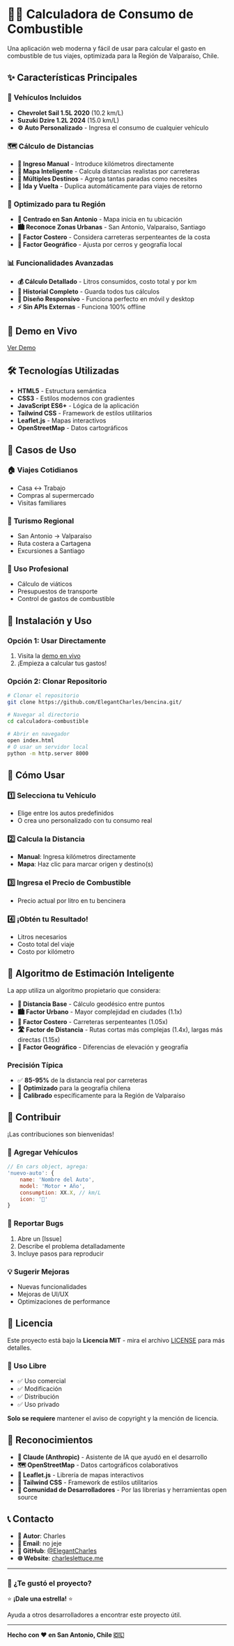 # 🚗⛽ Calculadora de Consumo de Combustible

Una aplicación web moderna y fácil de usar para calcular el gasto en combustible de tus viajes, optimizada para la Región de Valparaíso, Chile.

## ✨ Características Principales

### 🚙 **Vehículos Incluidos**
- **Chevrolet Sail 1.5L 2020** (10.2 km/L)
- **Suzuki Dzire 1.2L 2024** (15.0 km/L)
- **⚙️ Auto Personalizado** - Ingresa el consumo de cualquier vehículo

### 🗺️ **Cálculo de Distancias**
- **📏 Ingreso Manual** - Introduce kilómetros directamente
- **🧠 Mapa Inteligente** - Calcula distancias realistas por carreteras
- **📍 Múltiples Destinos** - Agrega tantas paradas como necesites
- **🔄 Ida y Vuelta** - Duplica automáticamente para viajes de retorno

### 🎯 **Optimizado para tu Región**
- **📍 Centrado en San Antonio** - Mapa inicia en tu ubicación
- **🏙️ Reconoce Zonas Urbanas** - San Antonio, Valparaíso, Santiago
- **🌊 Factor Costero** - Considera carreteras serpenteantes de la costa
- **🗻 Factor Geográfico** - Ajusta por cerros y geografía local

### 📊 **Funcionalidades Avanzadas**
- **💰 Cálculo Detallado** - Litros consumidos, costo total y por km
- **📝 Historial Completo** - Guarda todos tus cálculos
- **📱 Diseño Responsivo** - Funciona perfecto en móvil y desktop
- **⚡ Sin APIs Externas** - Funciona 100% offline

## 🚀 Demo en Vivo

[Ver Demo](https://elegantcharles.github.io/bencina/)


## 🛠️ Tecnologías Utilizadas

- **HTML5** - Estructura semántica
- **CSS3** - Estilos modernos con gradientes
- **JavaScript ES6+** - Lógica de la aplicación
- **Tailwind CSS** - Framework de estilos utilitarios
- **Leaflet.js** - Mapas interactivos
- **OpenStreetMap** - Datos cartográficos

## 🎯 Casos de Uso

### 🏠 **Viajes Cotidianos**
- Casa ↔ Trabajo
- Compras al supermercado
- Visitas familiares

### 🌊 **Turismo Regional**
- San Antonio → Valparaíso
- Ruta costera a Cartagena
- Excursiones a Santiago

### 💼 **Uso Profesional**
- Cálculo de viáticos
- Presupuestos de transporte
- Control de gastos de combustible

## 🚀 Instalación y Uso

### Opción 1: Usar Directamente
1. Visita la [demo en vivo](https://elegantcharles.github.io/bencina/)
2. ¡Empieza a calcular tus gastos!

### Opción 2: Clonar Repositorio
```bash
# Clonar el repositorio
git clone https://github.com/ElegantCharles/bencina.git/

# Navegar al directorio
cd calculadora-combustible

# Abrir en navegador
open index.html
# O usar un servidor local
python -m http.server 8000
```

## 📖 Cómo Usar

### 1️⃣ **Selecciona tu Vehículo**
- Elige entre los autos predefinidos
- O crea uno personalizado con tu consumo real

### 2️⃣ **Calcula la Distancia**
- **Manual**: Ingresa kilómetros directamente
- **Mapa**: Haz clic para marcar origen y destino(s)

### 3️⃣ **Ingresa el Precio de Combustible**
- Precio actual por litro en tu bencinera

### 4️⃣ **¡Obtén tu Resultado!**
- Litros necesarios
- Costo total del viaje
- Costo por kilómetro

## 🧠 Algoritmo de Estimación Inteligente

La app utiliza un algoritmo propietario que considera:

- **📏 Distancia Base** - Cálculo geodésico entre puntos
- **🏙️ Factor Urbano** - Mayor complejidad en ciudades (1.1x)
- **🌊 Factor Costero** - Carreteras serpenteantes (1.05x)
- **🛣️ Factor de Distancia** - Rutas cortas más complejas (1.4x), largas más directas (1.15x)
- **🗻 Factor Geográfico** - Diferencias de elevación y geografía

### Precisión Típica
- ✅ **85-95%** de la distancia real por carreteras
- 🎯 **Optimizado** para la geografía chilena
- 📍 **Calibrado** específicamente para la Región de Valparaíso

## 🤝 Contribuir

¡Las contribuciones son bienvenidas! 

### 🚗 **Agregar Vehículos**
```javascript
// En cars object, agrega:
'nuevo-auto': {
    name: 'Nombre del Auto',
    model: 'Motor • Año',
    consumption: XX.X, // km/L
    icon: '🚗'
}
```

### 🐛 **Reportar Bugs**
1. Abre un [Issue]
2. Describe el problema detalladamente
3. Incluye pasos para reproducir

### 💡 **Sugerir Mejoras**
- Nuevas funcionalidades
- Mejoras de UI/UX
- Optimizaciones de performance

## 📄 Licencia

Este proyecto está bajo la **Licencia MIT** - mira el archivo [LICENSE](LICENSE) para más detalles.

### 🎉 Uso Libre
- ✅ Uso comercial
- ✅ Modificación
- ✅ Distribución
- ✅ Uso privado

**Solo se requiere** mantener el aviso de copyright y la mención de licencia.

## 🙏 Reconocimientos

- **🤖 Claude (Anthropic)** - Asistente de IA que ayudó en el desarrollo
- **🗺️ OpenStreetMap** - Datos cartográficos colaborativos
- **🍃 Leaflet.js** - Librería de mapas interactivos
- **🎨 Tailwind CSS** - Framework de estilos utilitarios
- **📍 Comunidad de Desarrolladores** - Por las librerías y herramientas open source

## 📞 Contacto

- **👤 Autor**: Charles
- **📧 Email**: no jeje
- **🐙 GitHub**: [@ElegantCharles](https://github.com/ElegantCharles)
- **🌐 Website**: [charleslettuce.me](https://charleslettuce.me)

---

### 💖 ¿Te gustó el proyecto?

⭐ **¡Dale una estrella!** ⭐

Ayuda a otros desarrolladores a encontrar este proyecto útil.

---

**Hecho con ❤️ en San Antonio, Chile 🇨🇱**
